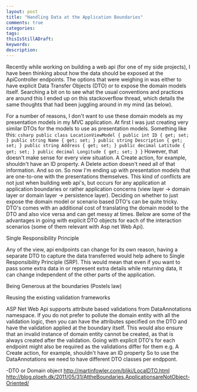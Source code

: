 ```yaml
---
layout: post
title: "Handling Data at the Application Boundaries"
comments: true
categories: 
tags: 
thisIsStillADraft:
keywords: 
description: 
---
```


Recently while working on building a web api (for one of my side projects), I have been thinking about how the data should be exposed at the ApiController endpoints. The options that were weighing in was either to have explicit Data Transfer Objects (DTO) or to expose the domain models itself. Searching a bit on to see what the usual conventions and practices are around this I ended up on this stackoverflow thread, which details the same thoughts that had been juggling around in my mind (as below).

For a number of reasons, I don't want to use these domain models as my presentation models in my MVC application. At first I was just creating very similar DTOs for the models to use as presentation models. Something like this: ``` csharp public class LocationViewModel { public int ID { get; set; } public string Name { get; set; } public string Description { get; set; } public string Address { get; set; } public decimal Latitude { get; set; } public decimal Longitude { get; set; } } ``` However, that doesn't make sense for every view situation. A Create action, for example, shouldn't have an ID property. A Delete action doesn't need all of that information. And so on. So now I'm ending up with presentation models that are one-to-one with the presentations themselves.
This kind of conflicts are not just when building web api's, but occurs for any application at application boundaries or rather application concerns (view layer -> domain layer or domain layer -> persistence layer). Deciding on whether to just expose the domain model or scenario based DTO's can be quite tricky. DTO's comes with an additional cost of translating the domain model to the DTO and also vice versa and can get messy at times. Below are some of the advantages in going with explicit DTO objects for each of the interaction scenarios (some of them relevant with Asp net Web Api).

Single Responsibility Principle

Any of the view, api endpoints can change for its own reason, having a separate DTO to capture the data transferred would help adhere to Single Responsibility Principle (SRP). This would mean that even if you want to pass some extra data in or represent extra details while returning data, it can change independent of the other parts of the application.

Being Generous at the boundaries (Postels law)

Reusing the existing validation frameworks

ASP Net Web Api supports attribute based validations from DataAnnotations namespace. If you do not prefer to pollute the domain entity with all the validation logic, then you can have the attributes specified on the DTO and have the validation applied at the boundary itself. This would also ensure that an invalid instance of domain entity cannot be created, as that is always created after the validation. Going with explicit DTO's for each endpoint might also be required as the validations differ for them e.g. A Create action, for example, shouldn't have an ID property So to use the DataAnnotations we need to have different DTO classes per endppont.

-DTO or Domain object
http://martinfowler.com/bliki/LocalDTO.html
http://blog.ploeh.dk/2011/05/31/AttheBoundaries,ApplicationsareNotObject-Oriented/
